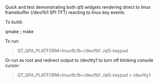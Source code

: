 Quick and test demonstrating both qt5 widgets rendering direct to linux framebuffer (/dev/fb1 SPI TFT) reacting to linux key events.

To build:

qmake ; make

To run:

> QT_QPA_PLATFORM=linuxfb:fb=/dev/fb1 ./qt5-keypad 

Or run as root and redirect output to /dev/tty1 to turn off blinking console cursor:

> QT_QPA_PLATFORM=linuxfb:fb=/dev/fb1 ./qt5-keypad > /dev/tty1
